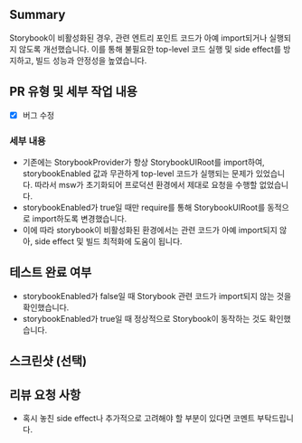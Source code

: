 ## Summary

Storybook이 비활성화된 경우, 관련 엔트리 포인트 코드가 아예 import되거나 실행되지 않도록 개선했습니다. 이를 통해 불필요한 top-level 코드 실행 및 side effect를 방지하고, 빌드 성능과 안정성을 높였습니다.

## PR 유형 및 세부 작업 내용

- [x] 버그 수정

### 세부 내용

- 기존에는 StorybookProvider가 항상 StorybookUIRoot를 import하여, storybookEnabled 값과 무관하게 top-level 코드가 실행되는 문제가 있었습니다. 따라서 msw가 초기화되어 프로덕션 환경에서 제대로 요청을 수행할 없었습니다.
- storybookEnabled가 true일 때만 require를 통해 StorybookUIRoot를 동적으로 import하도록 변경했습니다.
- 이에 따라 storybook이 비활성화된 환경에서는 관련 코드가 아예 import되지 않아, side effect 및 빌드 최적화에 도움이 됩니다.

## 테스트 완료 여부

- storybookEnabled가 false일 때 Storybook 관련 코드가 import되지 않는 것을 확인했습니다.
- storybookEnabled가 true일 때 정상적으로 Storybook이 동작하는 것도 확인했습니다.

## 스크린샷 (선택)

## 리뷰 요청 사항

- 혹시 놓친 side effect나 추가적으로 고려해야 할 부분이 있다면 코멘트 부탁드립니다.
